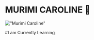 # MURIMI CAROLINE 👋

!["Murimi Caroline"](https://avatars.githubusercontent.com/u/104681417?v=4)

#I am Currently Learning



<!--
TO DO:
1. add images


**MurimiCaroline/MurimiCaroline** is a ✨ _special_ ✨ repository because its `README.md` (this file) appears on your GitHub profile.

Here are some ideas to get you started:

- 🔭 I’m currently working on ...
- 🌱 I’m currently learning ...
- 👯 I’m looking to collaborate on ...
- 🤔 I’m looking for help with ...
- 💬 Ask me about ...
- 📫 How to reach me: ...
- 😄 Pronouns: ...
- ⚡ Fun fact: ...
-->
